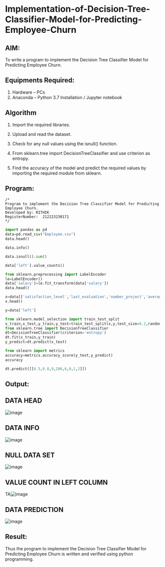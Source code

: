 # Implementation-of-Decision-Tree-Classifier-Model-for-Predicting-Employee-Churn

## AIM:
To write a program to implement the Decision Tree Classifier Model for Predicting Employee Churn.

## Equipments Required:
1. Hardware – PCs
2. Anaconda – Python 3.7 Installation / Jupyter notebook

## Algorithm

1. Import the required libraries.

2. Upload and read the dataset.

3. Check for any null values using the isnull() function.

4. From sklearn.tree import DecisionTreeClassifier and use criterion as entropy.

5. Find the accuracy of the model and predict the required values by importing the required module from sklearn.

## Program:
```
/*
Program to implement the Decision Tree Classifier Model for Predicting Employee Churn.
Developed by: RITHIK
RegisterNumber:  212223230171
*/
```
```python
import pandas as pd
data=pd.read_csv("Employee.csv")
data.head()

data.info()

data.isnull().sum()

data['left'].value_counts()

from sklearn.preprocessing import LabelEncoder
le=LabelEncoder()
data['salary']=le.fit_transform(data['salary'])
data.head()

x=data[['satisfaction_level','last_evaluation','number_project','average_montly_hours','time_spend_company','Work_accident','promotion_last_5years','salary']]
x.head()

y=data['left']

from sklearn.model_selection import train_test_split
x_train,x_test,y_train,y_test=train_test_split(x,y,test_size=0.2,random_state=100)
from sklearn.tree import DecisionTreeClassifier
dt=DecisionTreeClassifier(criterion='entropy')
dt.fit(x_train,y_train)
y_predict=dt.predict(x_test)

from sklearn import metrics
accuracy=metrics.accuracy_score(y_test,y_predict)
accuracy

dt.predict([[0.5,0.8,9,206,6,0,1,2]])
```

## Output:
## DATA HEAD
![image](https://github.com/user-attachments/assets/d8c0a80d-4ac5-4785-bba0-b92407612c93)

## DATA INFO
![image](https://github.com/user-attachments/assets/4daba4b1-8a6e-4408-b1b9-edf482edaed2)

## NULL DATA SET 
![image](https://github.com/user-attachments/assets/de423b4a-327c-46cb-9b94-027724d370f6)
## VALUE COUNT IN LEFT COLUMN 
TA![image](https://github.com/user-attachments/assets/24d3e944-23e6-4091-97a2-d5a1e5c06265)
## DATA PREDICTION
![image](https://github.com/user-attachments/assets/9e6e8150-8b58-4446-948d-7bfdf82160f3)

## Result:
Thus the program to implement the  Decision Tree Classifier Model for Predicting Employee Churn is written and verified using python programming.
